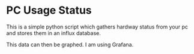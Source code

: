 # PC Usage Status

This is a simple python script which gathers hardway status from your pc and stores them in an influx database.

This data can then be graphed. I am using Grafana.

